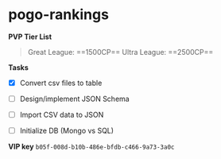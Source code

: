 # pogo-rankings

**PVP Tier List**

> Great League: ==1500CP==
> Ultra League: ==2500CP==

**Tasks**
-  [x] Convert csv files to table
- [ ] Design/implement JSON Schema
- [ ] Import CSV data to JSON
- [ ] Initialize DB (Mongo vs SQL)






**VIP key**
`b05f-008d-b10b-486e-bfdb-c466-9a73-3a0c`


